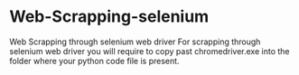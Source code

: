 # Web-Scrapping-selenium
Web Scrapping through selenium web driver
For scrapping through selenium web driver you will require to copy past chromedriver.exe into the folder where your python code file is present.

